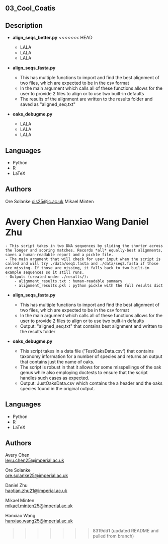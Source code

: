 ## 03_Cool_Coatis

## Description
- **align_seqs_better.py**
<<<<<<< HEAD
    - LALA
    - LALA
    - LALA

- **align_seqs_fasta.py**
    - This has multiple functions to import and find the best alignment of two files, which are expected to be in the csv format 
    - In the main argument which calls all of these functions allows for the user to provide 2 files to align or to use two built-in defaults
    - The results of the alignment are written to the results folder and saved as "aligned_seq.txt"

- **oaks_debugme.py**
    - LALA
    - LALA
    - LALA

## Languages 
- Python
- R
- LaTeX

## Authors
Ore Solanke
    ois25@ic.ac.uk
Mikael Minten
    
Avery Chen
Hanxiao Wang
Daniel Zhu
=======
    - This script takes in two DNA sequences by sliding the shorter across the longer and scoring matches. Records *all* equally-best alignments, saves a human-readable report and a pickle file.  
    - The main argument that will check for user input when the script is called and will try ./data/seq1.fasta and ./data/seq2.fasta if those are missing. If those are missing, it falls back to two built-in example sequences so it still runs.  
    - Outputs (created under ./results/):  
        - alignment_results.txt : human-readable summary  
        - alignment_results.pkl : python pickle with the full results dict  


- **align_seqs_fasta.py**
    - This has multiple functions to import and find the best alignment of two files, which are expected to be in the csv format   
    - In the main argument which calls all of these functions allows for the user to provide 2 files to align or to use two built-in defaults  
    - Output: "aligned_seq.txt" that contains best alignment and written to the results folder  


- **oaks_debugme.py**  
    - This script takes in a data file ('TestOaksData.csv') that contains taxonomy information for a number of species and returns an output that contains just the name of oaks.  
    - The script is robust in that it allows for some misspellings of the oak genus while also employing doctests to ensure that the script handles such cases as expected.
    - Output: JustOaksData.csv which contains the a header and the oaks species found in the original output. 

## Languages 
- Python  
- R  
- LaTeX  

## Authors
Avery Chen  
    leyu.chen25@imperial.ac.uk  
  
Ore Solanke  
    ore.solanke25@imperial.ac.uk  
      
Daniel Zhu  
    haotian.zhu21@imperial.ac.uk  
      
Mikael Minten  
    mikael.minten25@imperial.ac.uk  
      
Hanxiao Wang  
    hanxiao.wang25@imperial.ac.uk    
>>>>>>> 8319dd1 (updated README and pulled from branch)


